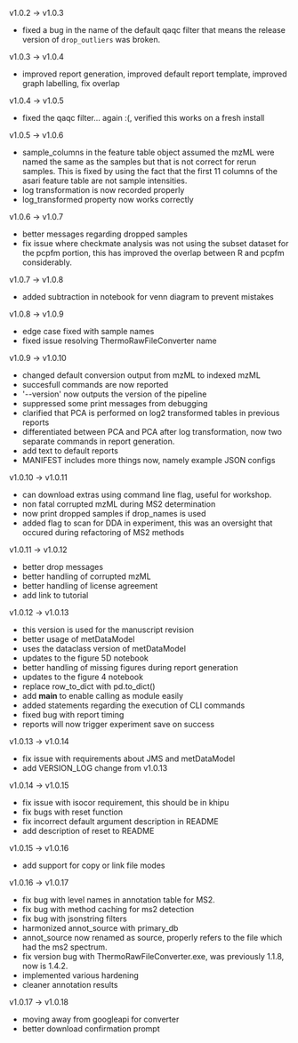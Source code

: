 v1.0.2 -> v1.0.3
  - fixed a bug in the name of the default qaqc filter that means the release version of `drop_outliers` was broken. 

v1.0.3 -> v1.0.4
  - improved report generation, improved default report template, improved graph labelling, fix overlap

v1.0.4 -> v1.0.5
  - fixed the qaqc filter... again :(, verified this works on a fresh install

v1.0.5 -> v1.0.6
  - sample_columns in the feature table object assumed the mzML were named the same as the samples but that is not correct for rerun samples. This is fixed by using the fact that the first 11 columns of the asari feature table are not sample intensities. 
  - log transformation is now recorded properly
  - log_transformed property now works correctly

v1.0.6 -> v1.0.7
  - better messages regarding dropped samples
  - fix issue where checkmate analysis was not using the subset dataset for the pcpfm portion, this has improved the overlap between R and pcpfm considerably.

v1.0.7 -> v1.0.8
  - added subtraction in notebook for venn diagram to prevent mistakes

v1.0.8 -> v1.0.9
  - edge case fixed with sample names
  - fixed issue resolving ThermoRawFileConverter name

v1.0.9 -> v1.0.10
  - changed default conversion output from mzML to indexed mzML
  - succesfull commands are now reported
  - '--version' now outputs the version of the pipeline
  - suppressed some print messages from debugging
  - clarified that PCA is performed on log2 transformed tables in previous reports
  - differentiated between PCA and PCA after log transformation, now two separate commands in report generation. 
  - add text to default reports
  - MANIFEST includes more things now, namely example JSON configs

v1.0.10 -> v1.0.11
  - can download extras using command line flag, useful for workshop.
  - non fatal corrupted mzML during MS2 determination
  - now print dropped samples if drop_names is used
  - added flag to scan for DDA in experiment, this was an oversight that occured during refactoring of MS2 methods

v1.0.11 -> v1.0.12
  - better drop messages
  - better handling of corrupted mzML
  - better handling of license agreement
  - add link to tutorial

v1.0.12 -> v1.0.13
  - this version is used for the manuscript revision
  - better usage of metDataModel
  - uses the dataclass version of metDataModel
  - updates to the figure 5D notebook
  - better handling of missing figures during report generation
  - updates to the figure 4 notebook
  - replace row_to_dict with pd.to_dict()
  - add __main__ to enable calling as module easily
  - added statements regarding the execution of CLI commands
  - fixed bug with report timing
  - reports will now trigger experiment save on success

v1.0.13 -> v1.0.14
  - fix issue with requirements about JMS and metDataModel
  - add VERSION_LOG change from v1.0.13
  
v1.0.14 -> v1.0.15
  - fix issue with isocor requirement, this should be in khipu
  - fix bugs with reset function
  - fix incorrect default argument description in README
  - add description of reset to README

v1.0.15 -> v1.0.16
  - add support for copy or link file modes

v1.0.16 -> v1.0.17
  - fix bug with level names in annotation table for MS2.
  - fix bug with method caching for ms2 detection
  - fix bug with jsonstring filters
  - harmonized annot_source with primary_db 
  - annot_source now renamed as source, properly refers to the file which had the ms2 spectrum. 
  - fix version bug with ThermoRawFileConverter.exe, was previously 1.1.8, now is 1.4.2.
  - implemented various hardening
  - cleaner annotation results

v1.0.17 -> v1.0.18
  - moving away from googleapi for converter
  - better download confirmation prompt